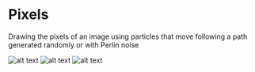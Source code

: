# Pixels
Drawing the pixels of an image using particles that move following a path generated randomly or with Perlin noise

![alt text](https://github.com/dalvagon/flow-field/blob/main/gif1.gif)
![alt text](https://github.com/dalvagon/flow-field/blob/main/gif2.gif)
![alt text](https://github.com/dalvagon/flow-field/blob/main/gif3.gif)
